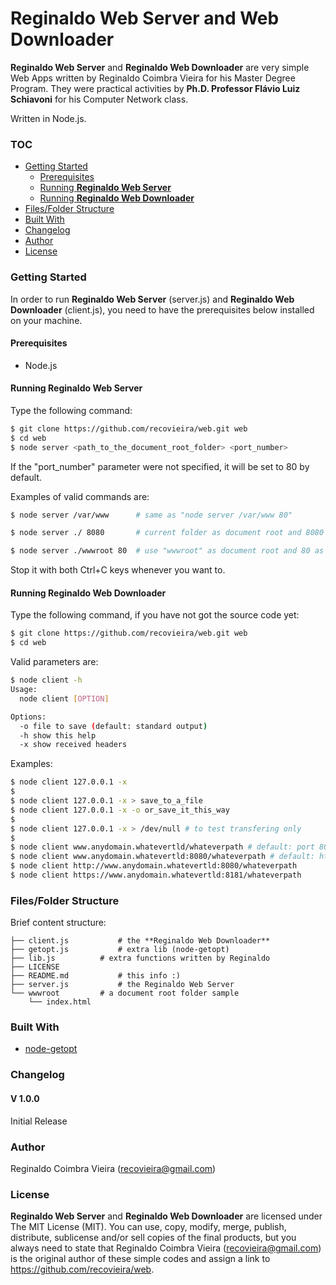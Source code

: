 # **Reginaldo Web Server** and **Web Downloader**
**Reginaldo Web Server** and **Reginaldo Web Downloader** are very simple Web Apps written by Reginaldo Coimbra Vieira for his Master Degree Program. They were practical activities by **Ph.D. Professor Flávio Luiz Schiavoni** for his Computer Network class.

Written in Node.js.

### TOC
- [Getting Started](#getting-started)
  - [Prerequisites](#prerequisites)
  - [Running **Reginaldo Web Server**](#running-reginaldo-web-server)
  - [Running **Reginaldo Web Downloader**](#running-reginaldo-web-downloader)
- [Files/Folder Structure](#filesfolder-structure)
- [Built With](#built-with)
- [Changelog](#changelog)
- [Author](#author)
- [License](#license)


### Getting Started
In order to run **Reginaldo Web Server** (server.js) and **Reginaldo Web Downloader** (client.js), you need to have the prerequisites below installed on your machine.

#### Prerequisites
  - Node.js

#### Running **Reginaldo Web Server**
Type the following command:

```sh
$ git clone https://github.com/recovieira/web.git web
$ cd web
$ node server <path_to_the_document_root_folder> <port_number>
```

If the "port_number" parameter were not specified, it will be set to 80 by default.

Examples of valid commands are:

```sh
$ node server /var/www      # same as "node server /var/www 80"
```

```sh
$ node server ./ 8080       # current folder as document root and 8080 as HTTP port
```

```sh
$ node server ./wwwroot 80  # use "wwwroot" as document root and 80 as HTTP port
```

Stop it with both Ctrl+C keys whenever you want to.


#### Running **Reginaldo Web Downloader**
Type the following command, if you have not got the source code yet:

```sh
$ git clone https://github.com/recovieira/web.git web
$ cd web
```

Valid parameters are:

```sh
$ node client -h
Usage:
  node client [OPTION]

Options:
  -o file to save (default: standard output)
  -h show this help
  -x show received headers
```

Examples:

```sh
$ node client 127.0.0.1 -x
$
$ node client 127.0.0.1 -x > save_to_a_file
$ node client 127.0.0.1 -x -o or_save_it_this_way
$
$ node client 127.0.0.1 -x > /dev/null # to test transfering only
$
$ node client www.anydomain.whatevertld/whateverpath # default: port 80 and http protocol
$ node client www.anydomain.whatevertld:8080/whateverpath # default: http protocol
$ node client http://www.anydomain.whatevertld:8080/whateverpath
$ node client https://www.anydomain.whatevertld:8181/whateverpath
```

### Files/Folder Structure
Brief content structure:

```
├── client.js			# the **Reginaldo Web Downloader**
├── getopt.js			# extra lib (node-getopt)
├── lib.js			# extra functions written by Reginaldo
├── LICENSE
├── README.md			# this info :)
├── server.js			# the Reginaldo Web Server
└── wwwroot			# a document root folder sample
    └── index.html
```

### Built With
- [node-getopt](https://www.npmjs.com/package/node-getopt)

### Changelog
#### V 1.0.0
Initial Release

### Author
Reginaldo Coimbra Vieira (recovieira@gmail.com)

### License
**Reginaldo Web Server** and **Reginaldo Web Downloader** are licensed under The MIT License (MIT). You can use, copy, modify, merge, publish, distribute, sublicense and/or sell copies of the final products, but you always need to state that Reginaldo Coimbra Vieira (recovieira@gmail.com) is the original author of these simple codes and assign a link to https://github.com/recovieira/web.
